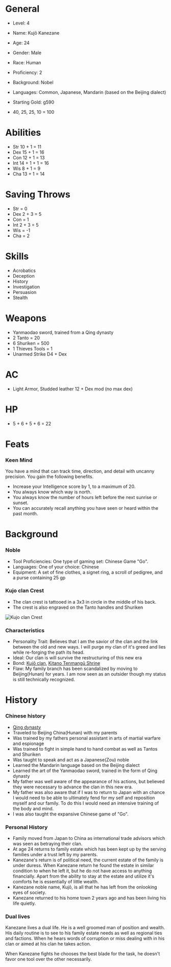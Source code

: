 # General

- Level: 4
- Name: Kujō Kanezane
- Age: 24
- Gender: Male
- Race: Human
- Proficiency: 2
- Background: Nobel
- Languages: Common, Japanese, Mandarin (based on the Beijing dialect)
- Starting Gold: g590

- 40, 25, 25, 10 = 100

# Abilities

- Str 10 + 1 = 11
- Dex 15 + 1 = 16
- Con 12 + 1 = 13
- Int 14 + 1 + 1 = 16
- Wis 8 + 1 = 9
- Cha 13 + 1 = 14

# Saving Throws

- Str = 0
- Dex 2 + 3 = 5
- Con = 1
- Int 2 + 3 = 5
- Wis = -1
- Cha = 2

# Skills

- Acrobatics
- Deception
- History
- Investigation
- Persuasion
- Stealth

# Weapons

- Yanmaodao sword, trained from a Qing dynasty
- 2 Tanto = 20
- 6 Shuriken = 500
- 1 Thieves Tools = 1
- Unarmed Strike D4 + Dex

# AC

- Light Armor, Studded leather 12 + Dex mod (no max dex)

# HP

- 5 + 6 + 5 + 6 = 22

# Feats

### Keen Mind

You have a mind that can track time, direction, and detail with uncanny precision. You gain the
following benefits.

- Increase your Intelligence score by 1, to a maximum of 20.
- You always know which way is north.
- You always know the number of hours left before the next sunrise or sunset.
- You can accurately recall anything you have seen or heard within the past month.

# Background

### Noble

- Tool Proficiencies: One type of gaming set: Chinese Game "Go".
- Languages: One of your choice: Chinese
- Equipment: A set of fine clothes, a signet ring, a scroll of pedigree, and a purse containing 25 gp

### Kujo clan Crest

- The clan crest is tattooed in a 3x3 in circle in the middle of his back.
- The crest is also engraved on the Tanto handles and Shuriken

![Kujo clan Crest](https://upload.wikimedia.org/wikipedia/commons/thumb/6/69/Kujokamon.svg/390px-Kujokamon.svg.png)

### Characteristics

- Personality Trait: Believes that I am the savior of the clan and the link between the old and new ways. I will purge my clan of it's greed and lies while re-forging the path its head.
- Ideal: Our clan is will survive the restructuring of this new era
- Bond: [Kujō clan](https://en.wikipedia.org/wiki/Kuj%C5%8D_family), [Kitano Tenmangū Shrine](https://en.wikipedia.org/wiki/Kitano_Tenmang%C5%AB)
- Flaw: My family branch has been scandalized by moving to Beijing(Hunan) for years. I am now seen as an outsider though my status is still technically recognized.

# History

### Chinese history

- [Qing dynasty](https://en.wikipedia.org/wiki/Qing_dynasty)
- Traveled to Beijing China(Hunan) with my parents
- Was trained by my fathers personal assistant in arts of martial warfare and espionage
- Was trained to fight in simple hand to hand combat as well as Tantos and Shuriken
- Was taught to speak and act as a Japanese(Zou) noble
- Learned the Mandarin language based on the Beijing dialect
- Learned the art of the Yanmaodao sword, trained in the form of Qing dynasty
- My father was well aware of the appearance of his actions, but believed they were necessary to advance the clan in this new era.
- My father was also aware that if I was to return to Japan with an chance I would need to be able to ultimately fend for my self and reposition myself and our family. To do this I would need an intensive training of the body and mind.
- I was also taught the expansive Chinese game of "Go".

### Personal History

- Family moved from Japan to China as international trade advisors which was seen as betraying their clan.
- At age 24 returns to family estate which has been kept up by the serving families under a trust left by my parents.
- Kanezane's return is of political need, the current estate of the family is under duress. When Kanezane return he found the estate in similar condition to when he left it, but he do not have access to anything financially. Apart from the ability to stay at the estate and utilize it's comforts he is essentially of little wealth.
- Kanezane noble name, Kujō, is all that he has left from the onlooking eyes of society.
- Kanezane returned to his home town 2 years ago and has been living his life quietly.

### Dual lives

Kanezane lives a dual life. He is a well groomed man of position and wealth. His daily routine is to see to his family estate needs as well as regional ties and factions. When he hears words of corruption or miss dealing with in his clan or aimed at his clan he takes action.

When Kanezane fights he chooses the best blade for the task, he doesn't favor one tool over the other necessarily.
